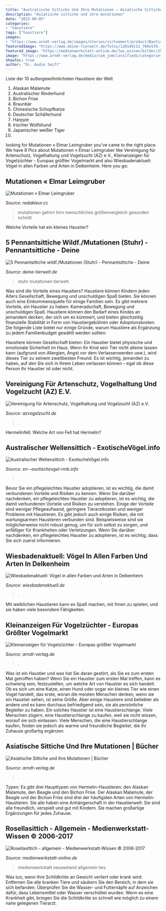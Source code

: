 ```yaml
---
title: "Australische Sittiche Und Ihre Mutationen ~ Asiatische Sittiche Und Ihre Mutationen"
description: "Asiatische sittiche und ihre mutationen"
date: "2022-09-05"
categories:
- "haustiere"
tags: ["haustiere"]
images:
- "https://www.arndt-verlag.de/images/stories/virtuemart/product/Bastiaan-AsiatischeSittiche.jpg"
featuredImage: "https://www.deine-tierwelt.de/fotos/120149111_760x570.jpg"
featured_image: "https://medienwerkstatt-online.de/lws_wissen/bilder/29617-1.jpg"
image: "https://www.arndt-verlag.de/media/com_jomclassifieds/categories/picture2018-05-28-09_54_15-Ziegensittich.jpg"
ShowToc: true
author: "Dr. Audie Swift"
---
```



Liste der 10 außergewöhnlichsten Haustiere der Welt
1. Alaskan Malamute
2. Australischer Rinderhund
3. Bichon Frise
4. Braunbär
5. Chinesische Schopfkatze
6. Deutscher Schäferhund
7. Harpyie
8. Irischer Wolfshund
9. Japanischer weißer Tiger
10.

	

		
looking for Mutationen « Elmar Leimgruber you've came to the right place. We have 8 Pics about Mutationen « Elmar Leimgruber like Vereinigung für Artenschutz, Vogelhaltung und Vogelzucht (AZ) e.V., Kleinanzeigen für Vogelzüchter - Europas größter Vogelmarkt and also Wiesbadenaktuell: Vögel in allen Farben und Arten in Delkenheim. Here you go:
		
    
## Mutationen « Elmar Leimgruber

<img loading=lazy src="http://www.redakteur.cc/wp-content/uploads/Human_brain_coronal_C-IMP.jpg" onerror="this.onerror=null;this.src='https://tse3.mm.bing.net/th?id=OIP.YrP8Zpd7nZH7tlO4qNnokwHaC2&amp;pid=15.1';" alt="Mutationen « Elmar Leimgruber">

_Source: redakteur.cc_

>mutationen gehirn hirn menschliches größenvergleich gesunden schnitt. 

	

Welche Vorteile hat ein kleines Haustier?

    
## 5 Pennantsittiche Wildf./Mutationen (Stuhr) - Pennantsittiche - Deine

<img loading=lazy src="https://www.deine-tierwelt.de/fotos/120149111_760x570.jpg" onerror="this.onerror=null;this.src='https://tse2.mm.bing.net/th?id=OIP.v41kc0xju4fCbEHdI9btYwHaFj&amp;pid=15.1';" alt="5 Pennantsittiche wildf./Mutationen (Stuhr) - Pennantsittiche - Deine">

_Source: deine-tierwelt.de_

>stuhr mutationen tierwelt. 

	

Was sind die Vorteile eines Haustiers?
Haustiere können Kindern jeden Alters Gesellschaft, Bewegung und unschuldigen Spaß bieten. Sie können auch eine Einkommensquelle für einige Familien sein.
Es gibt mehrere Vorteile, ein Haustier zu haben: Kameradschaft, Bewegung und unschuldigen Spaß. Haustiere können den Bedarf eines Kindes an jemandem decken, der sich um es kümmert, und bieten gleichzeitig finanzielle Stabilität in Form von Haustiergebühren oder Adoptionskosten.
Die folgende Liste bietet nur einige Gründe, warum Haustiere als Ergänzung zu jedem Familienbudget gewählt werden sollten:

Haustiere können Gesellschaft bieten: Ein Haustier bietet physische und emotionale Sicherheit im Haus. Wenn Ihr Kind sein Tier nicht alleine lassen kann (aufgrund von Allergien, Angst vor dem Verlassenwerden usw.), wird dieses Tier zu seinem zweitbesten Freund. Es ist wichtig, jemanden zu haben, auf den Sie sich in Ihrem Leben verlassen können – egal ob diese Person Ihr Haustier ist oder nicht.

    
## Vereinigung Für Artenschutz, Vogelhaltung Und Vogelzucht (AZ) E.V.

<img loading=lazy src="http://www.azvogelzucht.de/img/vogelmarkt/19903.jpg" onerror="this.onerror=null;this.src='https://tse1.mm.bing.net/th?id=OIP.9iy3mH2SkuBoWvE1t-uyQAHaJ4&amp;pid=15.1';" alt="Vereinigung für Artenschutz, Vogelhaltung und Vogelzucht (AZ) e.V.">

_Source: azvogelzucht.de_

>. 

	

Hermelinfell: Welche Art von Fell hat Hermelin?

    
## Australischer Wellensittich - ExotischeVögel.info

<img loading=lazy src="http://xn--exotischevgel-rmb.info/wp-content/uploads/2020/04/wellensittich1.jpg" onerror="this.onerror=null;this.src='https://tse3.mm.bing.net/th?id=OIP.j4oNB89tH9hmRqCcrVEB5AHaFj&amp;pid=15.1';" alt="Australischer Wellensittich - ExotischeVögel.info">

_Source: xn--exotischevgel-rmb.info_

>. 

	

Bevor Sie ein pflegeleichtes Haustier adoptieren, ist es wichtig, die damit verbundenen Vorteile und Risiken zu kennen.
Wenn Sie darüber nachdenken, ein pflegeleichtes Haustier zu adoptieren, ist es wichtig, die damit verbundenen Vorteile und Risiken zu verstehen. Einige der Vorteile sind weniger Pflegeaufwand, geringere Tierarztkosten und weniger Probleme mit Haustieren. Es gibt jedoch auch einige Risiken, die mit wartungsarmen Haustieren verbunden sind. Beispielsweise sind sie möglicherweise nicht robust genug, um für sich selbst zu sorgen, und anfälliger für Krankheiten oder Verletzungen. Wenn Sie darüber nachdenken, ein pflegeleichtes Haustier zu adoptieren, ist es wichtig, dass Sie sich zuerst informieren.

    
## Wiesbadenaktuell: Vögel In Allen Farben Und Arten In Delkenheim

<img loading=lazy src="http://www.wiesbadenaktuell.de/typo3temp/pics/8ec1554bc8.jpg" onerror="this.onerror=null;this.src='https://tse3.mm.bing.net/th?id=OIP.VUgi53Ms56gUuzZyiy7yygHaFR&amp;pid=15.1';" alt="Wiesbadenaktuell: Vögel in allen Farben und Arten in Delkenheim">

_Source: wiesbadenaktuell.de_

>. 

	

Mit weiblichen Haustieren kann es Spaß machen, mit ihnen zu spielen, und sie haben viele besondere Fähigkeiten.

    
## Kleinanzeigen Für Vogelzüchter - Europas Größter Vogelmarkt

<img loading=lazy src="https://www.arndt-verlag.de/media/com_jomclassifieds/categories/picture2018-05-28-09_54_15-Ziegensittich.jpg" onerror="this.onerror=null;this.src='https://tse4.mm.bing.net/th?id=OIP.WX6Q4ljDfTUsGO3f3QwkUAAAAA&amp;pid=15.1';" alt="Kleinanzeigen für Vogelzüchter - Europas größter Vogelmarkt">

_Source: arndt-verlag.de_

>. 

	

Was ist ein Haustier und was hat Sie daran gestört, als Sie es zum ersten Mal getroffen haben?
Wenn Sie ein Haustier zum ersten Mal treffen, kann es schwierig sein, festzustellen, um welche Art von Haustier es sich handelt. Ob es sich um eine Katze, einen Hund oder sogar ein kleines Tier wie einen Vogel handelt, das erste, woran die meisten Menschen denken, wenn sie ein Haustier sehen, ist seine Größe. Aber einige Haustiere sind beliebter als andere und es kann durchaus befriedigend sein, sie als persönliche Begleiter zu haben. Ein solches Haustier ist eine Haustierschlange. Viele Menschen zögern, eine Haustierschlange zu kaufen, weil sie nicht wissen, worauf sie sich einlassen. Viele Menschen, die eine Haustierschlange kaufen, finden sie jedoch als warme und freundliche Begleiter, die ihr Zuhause großartig ergänzen.

    
## Asiatische Sittiche Und Ihre Mutationen | Bücher

<img loading=lazy src="https://www.arndt-verlag.de/images/stories/virtuemart/product/Bastiaan-AsiatischeSittiche.jpg" onerror="this.onerror=null;this.src='https://tse1.mm.bing.net/th?id=OIP.Uk8AoIG9TEfBtNZPjjlqSwHaLe&amp;pid=15.1';" alt="Asiatische Sittiche und ihre Mutationen | Bücher">

_Source: arndt-verlag.de_

>. 

	

Typen: Es gibt drei Haupttypen von Hermelin-Haustieren: den Alaskan Malamute, den Beagle und den Bichon Frise.
Der Alaskan Malamute, der Beagle und der Bichon Frise sind drei der häufigsten Arten von Hermelin-Haustieren. Sie alle haben eine Anhängerschaft in der Haustierwelt: Sie sind alle freundlich, verspielt und gut mit Kindern. Sie machen großartige Ergänzungen für jedes Zuhause.

    
## Rosellasittich - Allgemein - Medienwerkstatt-Wissen © 2006-2017

<img loading=lazy src="https://medienwerkstatt-online.de/lws_wissen/bilder/29617-1.jpg" onerror="this.onerror=null;this.src='https://tse3.mm.bing.net/th?id=OIP.4CciWkmEDyCmAMCcraSJhwHaE8&amp;pid=15.1';" alt="Rosellasittich - allgemein - Medienwerkstatt-Wissen © 2006-2017">

_Source: medienwerkstatt-online.de_

>medienwerkstatt neuseeland allgemein lws. 

	

Was tun, wenn Ihre Schildkröte an Gewicht verliert oder krank wird: Entfernen Sie alle kranken Tiere und säubern Sie den Bereich, in dem sie sich befanden. Überprüfen Sie die Wasser- und Futternäpfe auf Anzeichen dafür, dass Lebensmittel oder Wasser verschüttet wurden. Wenn es eine Krankheit gibt, bringen Sie die Schildkröte so schnell wie möglich zu einem nahe gelegenen Tierarzt.

